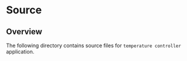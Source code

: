 # Source



## Overview

The following directory contains source files for `temperature controller`
application.


